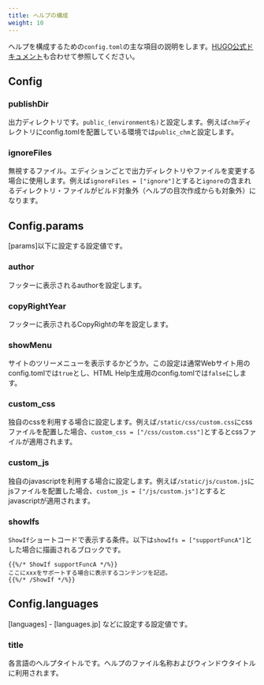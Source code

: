 ```yaml
---
title: ヘルプの構成
weight: 10
---
```


ヘルプを構成するための`config.toml`の主な項目の説明をします。[HUGO公式ドキュメント](https://gohugo.io/getting-started/configuration/)も合わせて参照してください。

## Config

### publishDir

出力ディレクトリです。`public_(environment名)`と設定します。例えば`chm`ディレクトリにconfig.tomlを配置している環境では`public_chm`と設定します。

### ignoreFiles

無視するファイル。エディションごとで出力ディレクトリやファイルを変更する場合に使用します。例えば`ignoreFiles = ["ignore"]`とすると`ignore`の含まれるディレクトリ・ファイルがビルド対象外（ヘルプの目次作成からも対象外）になります。

## Config.params

\[params\]以下に設定する設定値です。

### author

フッターに表示されるauthorを設定します。

### copyRightYear

フッターに表示されるCopyRightの年を設定します。

### showMenu

サイトのツリーメニューを表示するかどうか。この設定は通常Webサイト用のconfig.tomlでは`true`とし、HTML Help生成用のconfig.tomlでは`false`にします。

### custom_css

独自のcssを利用する場合に設定します。例えば`/static/css/custom.css`にcssファイルを配置した場合、`custom_css = ["/css/custom.css"]`とするとcssファイルが適用されます。

### custom_js

独自のjavascriptを利用する場合に設定します。例えば`/static/js/custom.js`にjsファイルを配置した場合、`custom_js = ["/js/custom.js"]`とするとjavascriptが適用されます。

### showIfs

`ShowIf`ショートコードで表示する条件。以下は`showIfs = ["supportFuncA"]`とした場合に描画されるブロックです。

```
{{%/* ShowIf supportFuncA */%}}
ここにxxxをサポートする場合に表示するコンテンツを記述。
{{%/* /ShowIf */%}}
```

## Config.languages

[languages] - [languages.jp] などに設定する設定値です。

### title

各言語のヘルプタイトルです。ヘルプのファイル名称およびウィンドウタイトルに利用されます。
